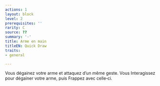 ```yaml
---
actions: 1
layout: block
level: 2
prerequisites: ''
rarity: C
source: ??
summary: '-'
title: Arme en main
titleEN: Quick Draw
traits:
- general

---
```


<p>Vous dégainez votre arme et attaquez d’un même geste. Vous Interagissez pour dégainer votre arme, puis Frappez avec celle‑ci.</p>